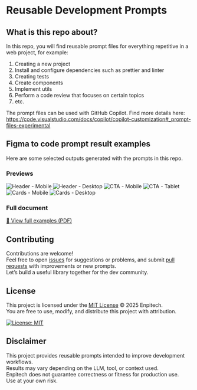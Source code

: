 # Reusable Development Prompts

## What is this repo about?

In this repo, you will find reusable prompt files for everything repetitive in a web project, for example:
1. Creating a new project
2. Install and configure dependencies such as prettier and linter
3. Creating tests
4. Create components
5. Implement utils
6. Perform a code review that focuses on certain topics
7. etc.

The prompt files can be used with GitHub Copilot.
Find more details here:
https://code.visualstudio.com/docs/copilot/copilot-customization#_prompt-files-experimental

## Figma to code prompt result examples
Here are some selected outputs generated with the prompts in this repo.

### Previews
![Header - Mobile](assets/page_1.png)
![Header - Desktop](assets/page_2.png)
![CTA - Mobile](assets/page_3.png)
![CTA - Tablet](assets/page_4.png)
![Cards - Mobile](assets/page_5.png)
![Cards - Desktop](assets/page_6.png)

### Full document
[📄 View full examples (PDF)](Figma_to_code_prompt_results.pdf)

## Contributing

Contributions are welcome!  
Feel free to open [issues](../../issues) for suggestions or problems, and submit [pull requests](../../pulls) with improvements or new prompts.  
Let’s build a useful library together for the dev community.

## License

This project is licensed under the [MIT License](LICENSE) © 2025 Enpitech.  
You are free to use, modify, and distribute this project with attribution.

[![License: MIT](https://img.shields.io/badge/License-MIT-yellow.svg)](LICENSE)

## Disclaimer

This project provides reusable prompts intended to improve development workflows.  
Results may vary depending on the LLM, tool, or context used.  
Enpitech does not guarantee correctness or fitness for production use.  
Use at your own risk.
